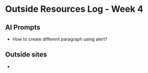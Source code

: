 # Outside Resources Log - Week 4

## AI Prompts
+ How to create different paragraph using alert?

## Outside sites
+ 